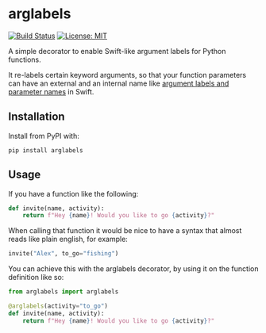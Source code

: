 # arglabels

[![Build Status](https://travis-ci.com/michael-harms/arglabels.svg?branch=master)](https://travis-ci.com/michael-harms/arglabels) [![License: MIT](https://img.shields.io/pypi/l/arglabels)](https://github.com/michael-harms/arglabels/blob/master/LICENSE)

A simple decorator to enable Swift-like argument labels for Python functions.

It re-labels certain keyword arguments, so that your function parameters can have an external and an internal name like [argument labels and parameter names](https://docs.swift.org/swift-book/LanguageGuide/Functions.html#ID166) in Swift.

## Installation

Install from PyPI with:

```
pip install arglabels
```

## Usage

If you have a function like the following:

```python
def invite(name, activity):
    return f"Hey {name}! Would you like to go {activity}?"
```

When calling that function it would be nice to have a syntax that almost reads like plain english, for example:

```python
invite("Alex", to_go="fishing")
```

You can achieve this with the arglabels decorator, by using it on the function definition like so:

```python
from arglabels import arglabels

@arglabels(activity="to_go")
def invite(name, activity):
    return f"Hey {name}! Would you like to go {activity}?"
```
